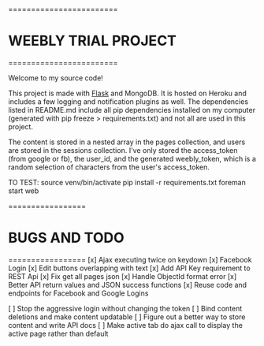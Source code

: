 ========================
# WEEBLY TRIAL PROJECT #
========================

Welcome to my source code!

This project is made with <a href="http://flask.pocoo.org/docs/0.10/tutorial/">Flask</a> and MongoDB. It is hosted on Heroku and includes a few logging and notification plugins as well. The dependencies listed in README.md include all pip dependencies installed on my computer (generated with pip freeze > requirements.txt) and not all are used in this project.

The content is stored in a nested array in the pages collection, and users are stored in the sessions collection. I've only stored the access_token (from google or fb), the user_id, and the generated weebly_token, which is a random selection of characters from the user's access_token.

TO TEST:
source venv/bin/activate
pip install -r requirements.txt 
foreman start web

=================
# BUGS AND TODO #
=================
[x] Ajax executing twice on keydown
[x] Facebook Login
[x] Edit buttons overlapping with text
[x] Add API Key requirement to REST Api
[x] Fix get all pages json
[x] Handle ObjectId format error
[x] Better API return values and JSON success functions
[x] Reuse code and endpoints for Facebook and Google Logins

[ ] Stop the aggressive login without changing the token
[ ] Bind content deletions and make content updatable
[ ] Figure out a better way to store content and write API docs
[ ] Make active tab do ajax call to display the active page rather than default
